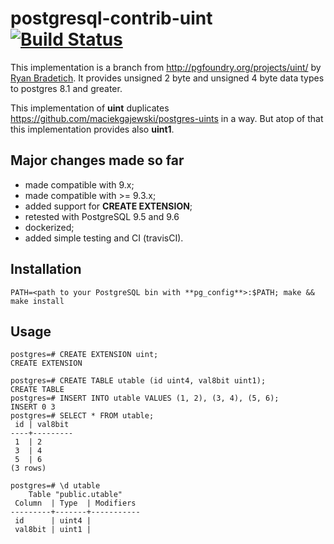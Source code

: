 # postgresql-contrib-uint [![Build Status](https://travis-ci.org/nad2000/postgresql-contrib-uint.svg?branch=master)](https://travis-ci.org/nad2000/postgresql-contrib-uint)

This implementation is a branch from http://pgfoundry.org/projects/uint/ by [Ryan Bradetich]( http://pgfoundry.org/users/rbrad/).
It provides unsigned 2 byte and unsigned 4 byte data types to postgres 8.1 and greater.

This implementation of **uint** duplicates https://github.com/maciekgajewski/postgres-uints in a way. But atop of that this implementation provides also **uint1**.

## Major changes made so far

- made compatible with 9.x;
- made compatible with >= 9.3.x;
- added support for **CREATE EXTENSION**;
- retested with PostgreSQL 9.5 and 9.6
- dockerized;
- added simple testing and CI (travisCI).

## Installation
```
PATH=<path to your PostgreSQL bin with **pg_config**>:$PATH; make && make install
```

## Usage

```
postgres=# CREATE EXTENSION uint;
CREATE EXTENSION

postgres=# CREATE TABLE utable (id uint4, val8bit uint1);
CREATE TABLE
postgres=# INSERT INTO utable VALUES (1, 2), (3, 4), (5, 6);
INSERT 0 3
postgres=# SELECT * FROM utable;
 id | val8bit 
----+---------
 1  | 2
 3  | 4
 5  | 6
(3 rows)

postgres=# \d utable 
    Table "public.utable"
 Column  | Type  | Modifiers 
---------+-------+-----------
 id      | uint4 | 
 val8bit | uint1 | 
```
